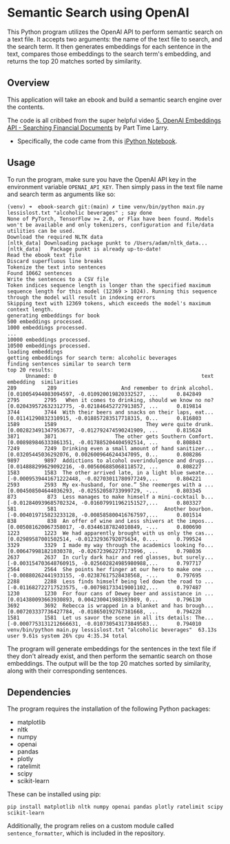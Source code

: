 # Semantic Search using OpenAI

This Python program utilizes the OpenAI API to perform semantic search on a text file. It accepts two arguments: the name of the text file to search, and the search term. It then generates embeddings for each sentence in the text, compares those embeddings to the search term's embedding, and returns the top 20 matches sorted by similarity.


## Overview
This application will take an ebook and build a semantic search engine over the contents.

The code is all cribbed from the super helpful video 
[5. OpenAI Embeddings API - Searching Financial Documents](https://www.youtube.com/watch?v=xzHhZh7F25I)
by Part Time Larry.
* Specifically, the code came from this [iPython Notebook](https://colab.research.google.com/drive/1tttDqgnWL9yJtmlOFXJqA-BjQ1Pyfpax?usp=sharing#scrollTo=bUPM0-8iLNK0).


## Usage

To run the program, make sure you have the OpenAI API key in the environment variable `OPENAI_API_KEY`. Then simply pass in the text file name and search term as arguments like so:

```
(venv) ➜  ebook-search git:(main) ✗ time venv/bin/python main.py lessislost.txt "alcoholic beverages" ; say done
None of PyTorch, TensorFlow >= 2.0, or Flax have been found. Models won't be available and only tokenizers, configuration and file/data utilities can be used.
Download the required NLTK data
[nltk_data] Downloading package punkt to /Users/adam/nltk_data...
[nltk_data]   Package punkt is already up-to-date!
Read the ebook text file
Discard superfluous line breaks
Tokenize the text into sentences
Found 10662 sentences
Write the sentences to a CSV file
Token indices sequence length is longer than the specified maximum sequence length for this model (12369 > 1024). Running this sequence through the model will result in indexing errors
Skipping text with 12369 tokens, which exceeds the model's maximum context length.
generating embeddings for book
500 embeddings processed.
1000 embeddings processed.
...
10000 embeddings processed.
10500 embeddings processed.
loading embeddings
getting embeddings for search term: alcoholic beverages
finding sentences similar to search term
top 20 results:
      Unnamed: 0                                               text                                          embedding  similarities
289          289                     And remember to drink alcohol.  [0.010054944083094597, -0.010920019820332527, ...      0.842849
2795        2795   When it comes to drinking, should we know no no?  [0.020439572632312775, -0.021846452727913857, ...      0.819814
3744        3744  With their beers and snacks on their laps, eat...  [0.01141290832310915, -0.018857283517718315, 0...      0.816803
1589        1589                             They were quite drunk.  [0.002823491347953677, -0.012792474590241909, ...      0.815624
3871        3871                   The other gets Southern Comfort.  [0.008989846333861351, -0.017885204404592514, ...      0.808843
7249        7249  Drinking even a small amount of hand sanitizer...  [0.03205445036292076, 0.0026009646244347095, 0...      0.808286
9897        9897  Addictions to alcohol overindulgence and drugs...  [0.014888299629092216, -0.005606885068118572, ...      0.808227
1583        1583  The other arrived late, in a light blue sweate...  [-0.0009539441671222448, -0.02703011780977249,...      0.804221
2593        2593  My ex-husband, for one.” She reemerges with a ...  [0.004508504644036293, -0.02552058733999729, -...      0.803345
873          873  Less manages to make himself a mini-cocktail b...  [-0.012840939685702324, -0.016079911962151527,...      0.803327
581          581                                   Another bourbon.  [-0.004019715823233128, -0.008585800416767597,...      0.801514
838          838  An offer of wine and Less shivers at the impos...  [0.005081620067358017, -0.03446187824010849, -...      0.800690
1223        1223  We had apparently brought with us only the cas...  [0.02989587001502514, -0.01232936792075634, 0....      0.799524
3329        3329  I made my way through the academics looking fo...  [0.006479981821030378, -0.026723962277173996, ...      0.798036
2637        2637  In curly dark hair and red glasses, but surely...  [-0.003154703648760915, -0.025602824985980988,...      0.797717
2564        2564  She points her finger at our hero to make one ...  [-0.00880262441933155, -0.02387617528438568, -...      0.797695
2288        2288  Less finds himself being led down the road to ...  [-0.011682722717523575, -0.007981733419001102,...      0.797487
1230        1230  For four cans of Dewey beer and assistance in ...  [0.014380093663930893, 0.004230041988193989, 0...      0.796130
3692        3692  Rebecca is wrapped in a blanket and has brough...  [0.007203337736427784, -0.018650192767381668, ...      0.794228
1581        1581  Let us savor the scene in all its details: The...  [-0.0007753131212666631, -0.010730543173849583...      0.794010
venv/bin/python main.py lessislost.txt "alcoholic beverages"  63.13s user 9.61s system 26% cpu 4:35.34 total
```

The program will generate embeddings for the sentences in the text file if they don't already exist, and then perform the semantic search on those embeddings. The output will be the top 20 matches sorted by similarity, along with their corresponding sentences.

## Dependencies

The program requires the installation of the following Python packages:
- matplotlib
- nltk
- numpy
- openai
- pandas
- plotly
- ratelimit
- scipy
- scikit-learn


These can be installed using pip:

```
pip install matplotlib nltk numpy openai pandas plotly ratelimit scipy scikit-learn
```

Additionally, the program relies on a custom module called `sentence_formatter`, which is included in the repository.
